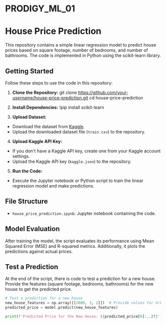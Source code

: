 # PRODIGY_ML_01
# House Price Prediction

This repository contains a simple linear regression model to predict house prices based on square footage, number of bedrooms, and number of bathrooms. The code is implemented in Python using the scikit-learn library.

## Getting Started

Follow these steps to use the code in this repository:

1. **Clone the Repository:**
git clone https://github.com/your-username/house-price-prediction.git
cd house-price-prediction

2. **Install Dependencies:**
!pip install scikit-learn

4. **Upload Dataset:**
- Download the dataset from [Kaggle](https://www.kaggle.com/c/house-prices-advanced-regression-techniques/data).
- Upload the downloaded dataset file (`train.csv`) to the repository.

4. **Upload Kaggle API Key:**
- If you don't have a Kaggle API key, create one from your Kaggle account settings.
- Upload the Kaggle API key (`kaggle.json`) to the repository.

5. **Run the Code:**
- Execute the Jupyter notebook or Python script to train the linear regression model and make predictions.

## File Structure

- `house_price_prediction.ipynb`: Jupyter notebook containing the code.

## Model Evaluation

After training the model, the script evaluates its performance using Mean Squared Error (MSE) and R-squared metrics. Additionally, it plots the predictions against actual prices.

## Test a Prediction

At the end of the script, there is code to test a prediction for a new house. Provide the features (square footage, bedrooms, bathrooms) for the new house to get the predicted price.

```python
# Test a prediction for a new house
new_house_features = np.array([[2000, 3, 2]])  # Provide values for GrLivArea, BedroomAbvGr, FullBath
predicted_price = model.predict(new_house_features)

print(f'Predicted Price for the New House: ${predicted_price[0]:,.2f}')
